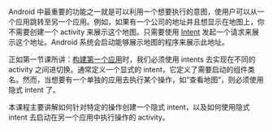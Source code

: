 # 

Android 中最重要的功能之一就是可以利用一个想要执行的意图，使用户可以从一个应用跳转至另一个应用。例如，如果有一个公司的地址并且想显示在地图上，你不需要创建一个 activity 来展示这个地图。只需要使用 [Intent](https://developer.android.google.cn/reference/android/content/Intent.html) 发起一个请求来展示这个地址。Android 系统会启动能够展示地图的程序来展示此地址。    

正如第一节课所讲：[构建第一个应用](https://developer.android.google.cn/training/basics/firstapp/index.html)时，我们必须使用 intents 去实现在不同的 activity 之间进切换。通常定义一个显式的 intent，它定义了需要启动的组件类名。然而，当想要有一个单独的应用去执行某个操作，如“查看地图”，则必须使用隐式 intent 了。    

本课程主要讲解如何针对特定的操作创建一个隐式 intent，以及如何使用隐式intent 去启动在另一个应用中执行操作的 activity。
